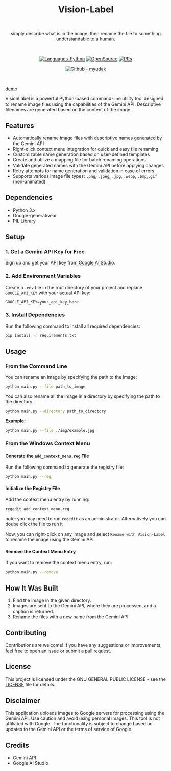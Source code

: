 <h1 align="center">Vision-Label</h1><br>

<p align="center">
simply describe what is in the image, then rename the file to something understandable to a human.
</p><br>

<p align="center">
  <!-- <a href="#"><img alt="Android OS" src="https://img.shields.io/badge/OS-Android-3DDC84?style=flat-square&logo=android"></a>
  <a href="#"><img alt="Languages-Kotlin" src="https://flat.badgen.net/badge/Language/Kotlin?icon=https://raw.githubusercontent.com/binaryshrey/Awesome-Android-Open-Source-Projects/master/assets/Kotlin_Logo_icon_white.svg&color=f18e33"/></a> -->
  <a href="#"><img alt="Languages-Python" src="https://img.shields.io/badge/Language-Python-1DA1F2?style=flat-square&logo=java"></a>
    <a href="#"><img alt="OpenSource" src="https://flat.badgen.net/badge/Open-Source/HacktoberFest?icon=https://raw.githubusercontent.com/binaryshrey/Awesome-Android-Open-Source-Projects/master/assets/DO_Logo_icon_white.svg&color=f18e33"/></a>
  <a href="#"><img alt="PRs" src="https://img.shields.io/badge/PRs-Welcome-3DDC84?style=flat-square"></a>
</p>
<p align="center">
  <a href="https://github.com/myudak/Vision-Label"><img alt="Github - myudak" src="https://img.shields.io/badge/GitHub-VisionLabel-181717?style=flat-square&logo=github"></a>
</p>

<br/>

[demo][DEMO]

VisionLabel is a powerful Python-based command-line utility tool designed to rename image files using the capabilities of the Gemini API. Descriptive filenames are generated based on the content of the image.

## Features

- Automatically rename image files with descriptive names generated by the Gemini API
- Right-click context menu integration for quick and easy file renaming
- Customizable name generation based on user-defined templates
- Create and utilize a mapping file for batch renaming operations
- Validate generated names with the Gemini API before applying changes
- Retry attempts for name generation and validation in case of errors
- Supports various image file types: `.png`, `.jpeg`, `.jpg`, `.webp`, `.bmp`,`.gif` (non-animated)

## Dependencies

- Python 3.x
- Google-generativeai
- PIL Library

## Setup

### 1. Get a Gemini API Key for Free

Sign up and get your API key from [Google AI Studio](https://aistudio.google.com/app/apikey).

### 2. Add Environment Variables

Create a `.env` file in the root directory of your project and replace `GOOGLE_API_KEY` with your actual API key:

```
GOOGLE_API_KEY=your_api_key_here
```

### 3. Install Dependencies

Run the following command to install all required dependencies:

```bash
pip install -r requirements.txt
```

## Usage

### From the Command Line

You can rename an image by specifying the path to the image:

```bash
python main.py --file path_to_image
```

You can also rename all the image in a directory by specifying the path to the directory:

```bash
python main.py --directory path_to_directory
```

**Example:**

```bash
python main.py --file ./img/example.jpg
```

### From the Windows Context Menu

#### Generate the `add_context_menu.reg` File

Run the following command to generate the registry file:

```bash
python main.py --reg
```

#### Initialize the Registry File

Add the context menu entry by running:

```bash
regedit add_context_menu.reg
```

note: you may need to run `regedit` as an administrator. Alternatively you can doube click the file to run it

Now, you can right-click on any image and select `Rename with Vision-Label` to rename the image using the Gemini API.

#### Remove the Context Menu Entry

If you want to remove the context menu entry, run:

```bash
python main.py --remove
```

## How It Was Built

1. Find the image in the given directory.
2. Images are sent to the Gemini API, where they are processed, and a caption is returned.
3. Rename the files with a new name from the Gemini API.

## Contributing

Contributions are welcome! If you have any suggestions or improvements, feel free to open an issue or submit a pull request.

## License

This project is licensed under the GNU GENERAL PUBLIC LICENSE - see the [LICENSE](LICENSE) file for details.

## Disclaimer

This application uploads images to Google servers for processing using the Gemini API. Use caution and avoid using personal images. This tool is not affiliated with Google. The functionality is subject to change based on updates to the Gemini API or the terms of service of Google.

## Credits

- Gemini API
- Google AI Studio

[DEMO]: https://github.com/myudak/Vision-Label/assets/69108782/5878884a-e753-48c9-835b-59224fff9ce6
